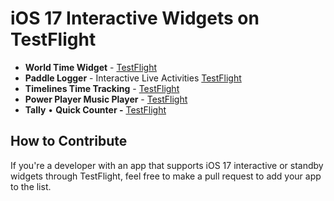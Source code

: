 # iOS 17 Interactive Widgets on TestFlight

- **World Time Widget** - [TestFlight](https://testflight.apple.com/join/8wa9T053)
- **Paddle Logger** - Interactive Live Activities [TestFlight](https://testflight.apple.com/join/GTdXpd9h)
- **Timelines Time Tracking** - [TestFlight](https://testflight.apple.com/join/zxFgcULE)
- **Power Player Music Player** - [TestFlight](https://testflight.apple.com/join/U5KJ4ejE)
- **Tally** • **Quick Counter -** [TestFlight](https://testflight.apple.com/join/zbUiqcxg)

## How to Contribute

If you're a developer with an app that supports iOS 17 interactive or standby widgets through TestFlight, feel free to make a pull request to add your app to the list.
